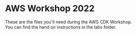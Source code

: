 # AWS Workshop 2022

These are the files you'll need during the AWS CDK Workshop.  
You can find the hand on instructions in the labs folder.
